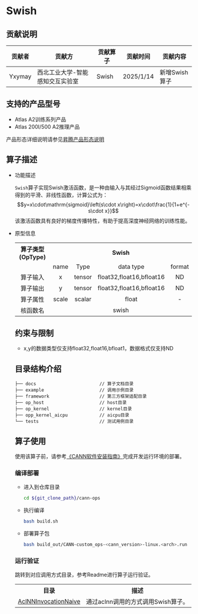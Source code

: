 # Swish
## 贡献说明
| 贡献者    | 贡献方              | 贡献算子  | 贡献时间      | 贡献内容      |
|--------|------------------|-------|-----------|-----------|
| Yxymay | 西北工业大学-智能感知交互实验室 | Swish | 2025/1/14 | 新增Swish算子 |

## 支持的产品型号

- Atlas A2训练系列产品
- Atlas 200I/500 A2推理产品

产品形态详细说明请参见[昇腾产品形态说明](http://www.hiascend.com/document/redirect/CannCommunityProductForm)

## 算子描述
- 功能描述

  `Swish`算子实现Swish激活函数，是一种由输入与其经过Sigmoid函数结果相乘得到的平滑、非线性函数，计算公式为：
$$y=x\cdot\mathrm{sigmoid}\left(s\cdot x\right)=x\cdot\frac{1}{1+e^{-s\cdot x}}$$
  该激活函数具有良好的梯度传播特性，有助于提高深度神经网络的训练性能。

- 原型信息

  <table>
<tr><th align="center">算子类型(OpType)</th><th colspan="4" align="center">Swish</th></tr> 
<tr><td align="center"> </td><td align="center">name</td><td align="center">Type</td><td align="center">data type</td><td align="center">format</td></tr>  
<tr><td rowspan="2" align="center">算子输入</td>
 
<tr><td align="center">x</td><td align="center">tensor</td><td align="center">float32,float16,bfloat16</td><td align="center">ND</td></tr>  

<tr><td rowspan="1" align="center">算子输出</td>
<td align="center">y</td><td align="center">tensor</td><td align="center">float32,float16,bfloat16</td><td align="center">ND</td></tr>  
<tr><td rowspan="1" align="center">算子属性</td>
<td align="center">scale</td><td align="center">scalar</td><td align="center">float</td><td align="center">-</td></tr>  
<tr><td rowspan="1" align="center">核函数名</td><td colspan="4" align="center">swish</td></tr>  
  </table>

## 约束与限制
- x,y的数据类型仅支持float32,float16,bfloat1，数据格式仅支持ND

## 目录结构介绍
```
├── docs                        // 算子文档目录
├── example                     // 调用示例目录
├── framework                   // 第三方框架适配目录
├── op_host                     // host目录
├── op_kernel                   // kernel目录
├── opp_kernel_aicpu            // aicpu目录
└── tests                       // 测试用例目录
```

## 算子使用
使用该算子前，请参考[《CANN软件安装指南》](https://hiascend.com/document/redirect/CannCommunityInstSoftware)完成开发运行环境的部署。

### 编译部署
  - 进入到仓库目录

    ```bash
    cd ${git_clone_path}/cann-ops
    ```

  - 执行编译

    ```bash
    bash build.sh
    ```

  - 部署算子包

    ```bash
    bash build_out/CANN-custom_ops-<cann_version>-linux.<arch>.run
    ```

### 运行验证
跳转到对应调用方式目录，参考Readme进行算子运行验证。
<table>
    <th>目录</th><th>描述</th>
    <tr>
        <td><a href="./examples/AclNNInvocationNaive"> AclNNInvocationNaive</td><td>通过aclnn调用的方式调用Swish算子。</td>
    </tr>
</table>
